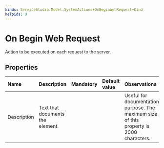 ```yaml
---
kinds: ServiceStudio.Model.SystemActions+OnBeginWebRequest+Kind
helpids: 0
---
```


# On Begin Web Request

Action to be executed on each request to the server.

## Properties

| Name | Description | Mandatory | Default value | Observations |
| :--- | :--- | :--- | :--- | :--- |
| Description | Text that documents the element. |  |  | Useful for documentation purpose. The maximum size of this property is 2000 characters. |

